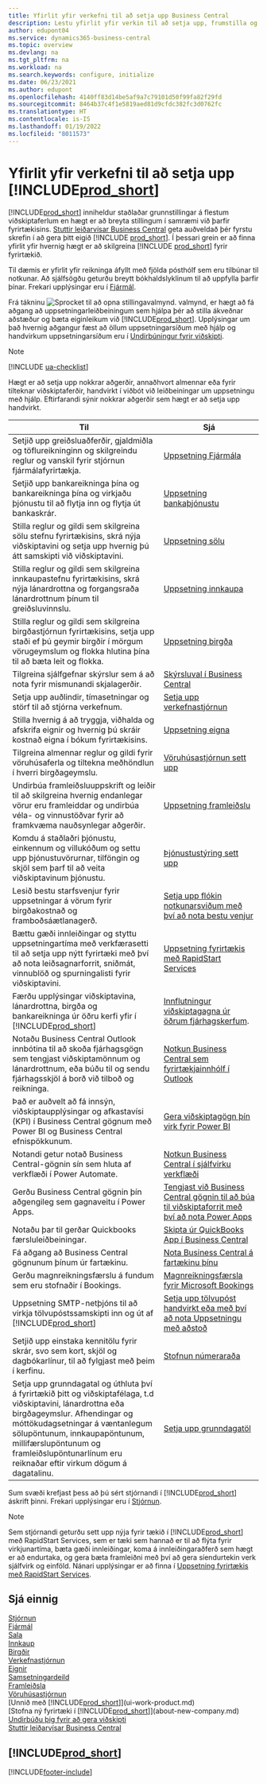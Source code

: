 ```yaml
---
title: Yfirlit yfir verkefni til að setja upp Business Central
description: Lestu yfirlit yfir verkin til að setja upp, frumstilla og skilgreina Business Central eftir þínum þörfum.
author: edupont04
ms.service: dynamics365-business-central
ms.topic: overview
ms.devlang: na
ms.tgt_pltfrm: na
ms.workload: na
ms.search.keywords: configure, initialize
ms.date: 06/23/2021
ms.author: edupont
ms.openlocfilehash: 4140ff83d14be5af9a7c79101d50f99fa82f29fd
ms.sourcegitcommit: 8464b37c4f1e5819aed81d9cfdc382fc3d0762fc
ms.translationtype: HT
ms.contentlocale: is-IS
ms.lasthandoff: 01/19/2022
ms.locfileid: "8011573"
---
```

# <a name="overview-of-tasks-to-set-up-prod_short"></a>Yfirlit yfir verkefni til að setja upp [!INCLUDE[prod_short](includes/prod_short.md)]

[!INCLUDE[prod_short](includes/prod_short.md)] inniheldur staðlaðar grunnstillingar á flestum viðskiptaferlum en hægt er að breyta stillingum í samræmi við þarfir fyrirtækisins. [Stuttir leiðarvísar Business Central](quick-start-business-central.md) geta auðveldað þér fyrstu skrefin í að gera þitt eigið [!INCLUDE [prod_short](includes/prod_short.md)]. Í þessari grein er að finna yfirlit yfir hvernig hægt er að skilgreina [!INCLUDE [prod_short](includes/prod_short.md)] fyrir fyrirtækið.  

Til dæmis er yfirlit yfir reikninga áfyllt með fjölda pósthólf sem eru tilbúnar til notkunar. Að sjálfsögðu geturðu breytt bókhaldslyklinum til að uppfylla þarfir þínar. Frekari upplýsingar eru í [Fjármál](finance.md).

Frá tákninu ![Sprocket til að opna stillingavalmynd.](media/ui-experience/settings_icon_small.png) valmynd, er hægt að fá aðgang að uppsetningarleiðbeiningum sem hjálpa þér að stilla ákveðnar aðstæður og bæta eiginleikum við [!INCLUDE[prod_short](includes/prod_short.md)]. Upplýsingar um það hvernig aðgangur fæst að öllum uppsetningarsíðum með hjálp og handvirkum uppsetningarsíðum eru í [Undirbúningur fyrir viðskipti](ui-get-ready-business.md).  

> [!NOTE]
> [!INCLUDE [ua-checklist](includes/ua-checklist.md)]

Hægt er að setja upp nokkrar aðgerðir, annaðhvort almennar eða fyrir tilteknar viðskiptaferðir, handvirkt í viðbót við leiðbeiningar um uppsetningu með hjálp. Eftirfarandi sýnir nokkrar aðgerðir sem hægt er að setja upp handvirkt.

| Til | Sjá |
| --- | --- |
| Setjið upp greiðsluaðferðir, gjaldmiðla og töflureikninginn og skilgreindu reglur og vanskil fyrir stjórnun fjármálafyrirtækja. |[Uppsetning Fjármála](finance-setup-finance.md) |
| Setjið upp bankareikninga þína og bankareikninga þína og virkjaðu þjónustu til að flytja inn og flytja út bankaskrár. |[Uppsetning bankaþjónustu](bank-setup-banking.md) |
| Stilla reglur og gildi sem skilgreina sölu stefnu fyrirtækisins, skrá nýja viðskiptavini og setja upp hvernig þú átt samskipti við viðskiptavini. |[Uppsetning sölu](sales-setup-sales.md) |
| Stilla reglur og gildi sem skilgreina innkaupastefnu fyrirtækisins, skrá nýja lánardrottna og forgangsraða lánardrottnum þínum til greiðsluvinnslu. |[Uppsetning innkaupa](purchasing-setup-purchasing.md) |
| Stilla reglur og gildi sem skilgreina birgðastjórnun fyrirtækisins, setja upp staði ef þú geymir birgðir í mörgum vörugeymslum og flokka hlutina þína til að bæta leit og flokka. |[Uppsetning birgða](inventory-setup-inventory.md) |
|Tilgreina sjálfgefnar skýrslur sem á að nota fyrir mismunandi skjalagerðir.|[Skýrsluval í Business Central](across-report-selections.md)|
| Setja upp auðlindir, tímasetningar og störf til að stjórna verkefnum. |[Setja upp verkefnastjórnun](projects-setup-projects.md) |
| Stilla hvernig á að tryggja, viðhalda og afskrifa eignir og hvernig þú skráir kostnað eigna í bókum fyrirtækisins. |[Uppsetning eigna](fa-setup.md) |
|Tilgreina almennar reglur og gildi fyrir vöruhúsaferla og tiltekna meðhöndlun í hverri birgðageymslu.|[Vöruhúsastjórnun sett upp](warehouse-setup-warehouse.md)|
|Undirbúa framleiðsluuppskrift og leiðir til að skilgreina hvernig endanlegar vörur eru framleiddar og undirbúa véla- og vinnustöðvar fyrir að framkvæma nauðsynlegar aðgerðir.|[Uppsetning framleiðslu](production-configure-production-processes.md)|
|Komdu á staðlaðri þjónustu, einkennum og villukóðum og settu upp þjónustuvörurnar, tilföngin og skjöl sem þarf til að veita viðskiptavinum þjónustu.|[Þjónustustýring sett upp](service-setup-service.md)|
|Lesið bestu starfsvenjur fyrir uppsetningar á vörum fyrir birgðakostnað og framboðsáætlanagerð.|[Setja upp flókin notkunarsviðum með því að nota bestu venjur](set-up-complex-application-areas-using-best-practices.md)|
|Bættu gæði innleiðingar og styttu uppsetningartíma með verkfærasetti til að setja upp nýtt fyrirtæki með því að nota leiðsagnarforrit, sniðmát, vinnublöð og spurningalisti fyrir viðskiptavini.|[Uppsetning fyrirtækis með RapidStart Services](admin-set-up-a-company-with-rapidstart.md)|
|Færðu upplýsingar viðskiptavina, lánardrottna, birgða og bankareikninga úr öðru kerfi yfir í [!INCLUDE[prod_short](includes/prod_short.md)]|[Innflutningur viðskiptagagna úr öðrum fjárhagskerfum](across-import-data-configuration-packages.md).|
|Notaðu Business Central Outlook innbótina til að skoða fjárhagsgögn sem tengjast viðskiptamönnum og lánardrottnum, eða búðu til og sendu fjárhagsskjöl á borð við tilboð og reikninga.|[Notkun Business Central sem fyrirtækjainnhólf í Outlook](admin-outlook.md)|
|Það er auðvelt að fá innsýn, viðskiptaupplýsingar og afkastavísi (KPI) í Business Central gögnum með Power BI og Business Central efnispökkunum.|[Gera viðskiptagögn þín virk fyrir Power BI](admin-powerbi.md)|
|Notandi getur notað Business Central-gögnin sín sem hluta af verkflæði í Power Automate.|[Notkun Business Central í sjálfvirku verkflæði](across-how-use-financials-data-source-flow.md)|
|Gerðu Business Central gögnin þín aðgengileg sem gagnaveitu í Power Apps.|[Tengjast við Business Central gögnin til að búa til viðskiptaforrit með því að nota Power Apps](across-how-use-financials-data-source-powerapps.md)|
|Notaðu þar til gerðar Quickbooks færsluleiðbeiningar.|[Skipta úr QuickBooks App í Business Central](across-quickbooks-to-business-edition.md)|
|Fá aðgang að Business Central gögnunum þínum úr fartækinu.|[Nota Business Central á fartækinu þínu](install-mobile-app.md)|
|Gerðu magnreikningsfærslu á fundum sem eru stofnaðir í Bookings.|[Magnreikningsfærsla fyrir Microsoft Bookings](finance-bookings.md)|
|Uppsetning SMTP-netþjóns til að virkja tölvupóstssamskipti inn og út af [!INCLUDE[prod_short](includes/prod_short.md)]| [Setja upp tölvupóst handvirkt eða með því að nota Uppsetningu með aðstoð](admin-how-setup-email.md)|
| Setjið upp einstaka kennitölu fyrir skrár, svo sem kort, skjöl og dagbókarlínur, til að fylgjast með þeim í kerfinu. |[Stofnun númeraraða](ui-create-number-series.md) |
|Setja upp grunndagatal og úthluta því á fyrirtækið þitt og viðskiptafélaga, t.d viðskiptavini, lánardrottna eða birgðageymslur. Afhendingar og móttökudagsetningar á væntanlegum sölupöntunum, innkaupapöntunum, millifærslupöntunum og framleiðslupöntunarlínum eru reiknaðar eftir virkum dögum á dagatalinu.|[Setja upp grunndagatöl](across-how-to-assign-base-calendars.md)|

Sum svæði krefjast þess að þú sért stjórnandi í [!INCLUDE[prod_short](includes/prod_short.md)] áskrift þinni. Frekari upplýsingar eru í [Stjórnun](admin-setup-and-administration.md).  

> [!NOTE]
> Sem stjórnandi geturðu sett upp nýja fyrir tækið í [!INCLUDE[prod_short](includes/prod_short.md)] með RapidStart Services, sem er tæki sem hannað er til að flýta fyrir virkjunartíma, bæta gæði innleiðingar, koma á innleiðingaraðferð sem hægt er að endurtaka, og gera bæta framleiðni með því að gera síendurtekin verk sjálfvirk og einföld. Nánari upplýsingar er að finna í [Uppsetning fyrirtækis með RapidStart Services](admin-set-up-a-company-with-rapidstart.md).

## <a name="see-also"></a>Sjá einnig

[Stjórnun](admin-setup-and-administration.md)  
[Fjármál](finance.md)  
[Sala](sales-manage-sales.md)  
[Innkaup](purchasing-manage-purchasing.md)  
[Birgðir](inventory-manage-inventory.md)  
[Verkefnastjórnun](projects-manage-projects.md)  
[Eignir](fa-manage.md)  
[Samsetningardeild](assembly-assemble-items.md)  
[Framleiðsla](production-manage-manufacturing.md)  
[Vöruhúsastjórnun](warehouse-manage-warehouse.md)  
[Unnið með [!INCLUDE[prod_short](includes/prod_short.md)]](ui-work-product.md)  
[Stofna ný fyrirtæki í [!INCLUDE[prod_short](includes/prod_short.md)]](about-new-company.md)  
[Undirbúðu þig fyrir að gera viðskipti](ui-get-ready-business.md)  
[Stuttir leiðarvísar Business Central](quick-start-business-central.md)  

## [!INCLUDE[prod_short](includes/free_trial_md.md)]  


[!INCLUDE[footer-include](includes/footer-banner.md)]